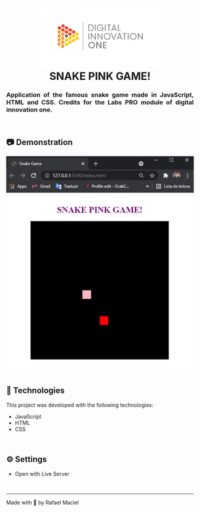 <h1 align="center">
  <img alt="" title="to.do" src=".github/demostration_aplication.png" width="320px" />
  <br>
  SNAKE PINK GAME!
</h1>

<h3 align="justify">
Application of the famous snake game made in JavaScript, HTML and CSS. Credits for the Labs PRO module of digital innovation one.
</h3>

<br>

## 📷 Demonstration

<div align="center" >
  <img src=".github/demostration_aplication.gif">
</div>

<br>

## 🚀 Technologies

This project was developed with the following technologies:

- JavaScript
- HTML
- CSS

<br>

## ⚙ Settings
- Open with Live Server
<br>

---

Made with 💜 by Rafael Maciel
